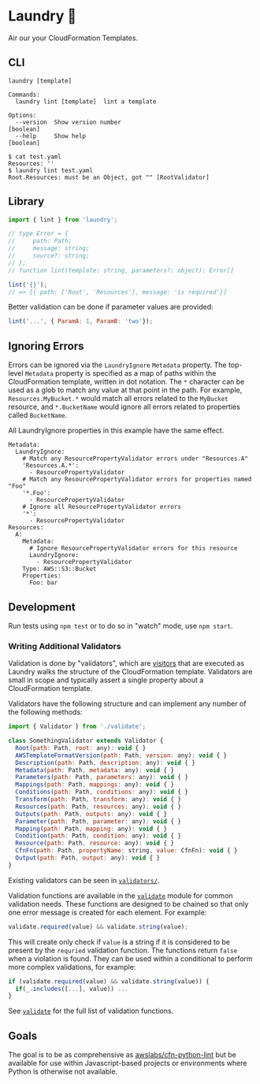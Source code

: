 # Laundry 👔

Air our your CloudFormation Templates.

## CLI

```
laundry [template]

Commands:
  laundry lint [template]  lint a template

Options:
  --version  Show version number                                       [boolean]
  --help     Show help                                                 [boolean]
```

```
$ cat test.yaml
Resources: ''
$ laundry lint test.yaml
Root.Resources: must be an Object, got "" [RootValidator]
```

## Library

```javascript
import { lint } from 'laundry';

// type Error = {
//     path: Path;
//     message: string;
//     source?: string;
// };
// function lint(template: string, parameters?: object): Error[]

lint('{}');
// => [{ path: ['Root', 'Resources'], message: 'is required'}]
```

Better validation can be done if parameter values are provided:

```javascript
lint('...', { ParamA: 1, ParamB: 'two'});
```

## Ignoring Errors

Errors can be ignored via the `LaundryIgnore` `Metadata` property. The top-level
`Metadata` property is specified as a map of paths within the CloudFormation
template, written in dot notation. The `*` character can be used as a glob to
match any value at that point in the path. For example, `Resources.MyBucket.*`
would match all errors related to the `MyBucket` resource, and `*.BucketName`
would ignore all errors related to properties called `BucketName`.

All LaundryIgnore properties in this example have the same effect.

```
Metadata:
  LaundryIgnore:
    # Match any ResourcePropertyValidator errors under "Resources.A"
    'Resources.A.*':
      - ResourcePropertyValidator
    # Match any ResourcePropertyValidator errors for properties named "Foo"
    '*.Foo':
      - ResourcePropertyValidator
    # Ignore all ResourcePropertyValidator errors
    '*':
      - ResourcePropertyValidator
Resources:
  A:
    Metadata:
      # Ignore ResourcePropertyValidator errors for this resource
      LaundryIgnore:
        - ResourcePropertyValidator
    Type: AWS::S3::Bucket
    Properties:
      Foo: bar
```

## Development

Run tests using `npm test` or to do so in "watch" mode, use `npm start`.

### Writing Additional Validators

Validation is done by "validators", which are
[visitors](https://en.wikipedia.org/wiki/Visitor_pattern) that are executed as
Laundry walks the structure of the CloudFormation template. Validators are small
in scope and typically assert a single property about a CloudFormation template.

Validators have the following structure and can implement any number of the
following methods:

```javascript
import { Validator } from './validate';

class SomethingValidator extends Validator {
  Root(path: Path, root: any): void { }
  AWSTemplateFormatVersion(path: Path, version: any): void { }
  Description(path: Path, description: any): void { }
  Metadata(path: Path, metadata: any): void { }
  Parameters(path: Path, parameters: any): void { }
  Mappings(path: Path, mappings: any): void { }
  Conditions(path: Path, conditions: any): void { }
  Transform(path: Path, transform: any): void { }
  Resources(path: Path, resources: any): void { }
  Outputs(path: Path, outputs: any): void { }
  Parameter(path: Path, parameter: any): void { }
  Mapping(path: Path, mapping: any): void { }
  Condition(path: Path, condition: any): void { }
  Resource(path: Path, resource: any): void { }
  CfnFn(path: Path, propertyName: string, value: CfnFn): void { }
  Output(path: Path, output: any): void { }
}
```

Existing validators can be seen in [`validators/`](./src/validators).

Validation functions are available in the [`validate`](./src/validate.ts) module
for common validation needs. These functions are designed to be chained so that
only one error message is created for each element. For example:

```javascript
validate.required(value) && validate.string(value);
```

This will create only check if `value` is a string if it is considered to be
present by the `requried` validation function. The functions return `false`
when a violation is found. They can be used within a conditional to perform
more complex validations, for example:

```javascript
if (validate.required(value) && validate.string(value)) {
  if(_.includes([...], value)) ...
}
```

See [`validate`](./src/validate.ts) for the full list of validation functions.

## Goals

The goal is to be as comprehensive as
[awslabs/cfn-python-lint](https://github.com/awslabs/cfn-python-lint) but be
available for use within Javascript-based projects or environments where Python
is otherwise not available.
